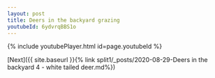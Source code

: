 ```yaml
---
layout: post
title: Deers in the backyard grazing
youtubeId: 6ydvrqBBS1o
---
```

 
 

 
 
 


{% include youtubePlayer.html id=page.youtubeId %}
 
[Next]({{ site.baseurl }}{% link  split1/_posts/2020-08-29-Deers in the backyard 4 - white tailed deer.md%})
 
